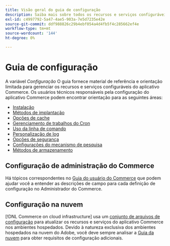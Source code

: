 ```yaml
---
title: Visão geral do guia de configuração
description: Saiba mais sobre todos os recursos e serviços configuráveis para seu aplicativo do Adobe Commerce.
exl-id: c4997792-5a47-4ae5-903a-7e5d7235e42e
source-git-commit: ddf988826c29b4ebf054a4d4fb5f4c285662ef4e
workflow-type: tm+mt
source-wordcount: '144'
ht-degree: 0%

---
```


# Guia de configuração

A variável _Configuração_ O guia fornece material de referência e orientação limitada para gerenciar os recursos e serviços configuráveis do aplicativo Commerce. Os usuários técnicos responsáveis pela configuração do aplicativo Commerce podem encontrar orientação para as seguintes áreas:

- [Instalação](../configuration/bootstrap/initialization.md)
- [Métodos de implantação](../configuration/deployment/overview.md)
- [Opções de cache](../configuration/cache/caching-overview.md)
- [Gerenciamento de trabalhos do Cron](../configuration/cron/custom-cron.md)
- [Uso da linha de comando](../configuration/cli/config-cli.md)
- [Personalização de log](../configuration/logs/custom-logging.md)
- [Opções de segurança](../configuration/security/overview.md)
- [Configurações do mecanismo de pesquisa](../configuration/search/configure-search-engine.md)
- [Métodos de armazenamento](../configuration/storage/memcached.md)

## Configuração de administração do Commerce

Há tópicos correspondentes no [Guia do usuário do Commerce](https://docs.magento.com/user-guide/stores/configuration.html) que podem ajudar você a entender as descrições de campo para cada definição de configuração no Administrador do Commerce.

## Configuração na nuvem

[!DNL Commerce on cloud infrastructure] usa um [conjunto de arquivos de configuração](https://experienceleague.adobe.com/docs/commerce-cloud-service/user-guide/configure/overview.html) para atualizar os recursos e serviços do aplicativo Commerce nos ambientes hospedados. Devido à natureza exclusiva dos ambientes hospedados na nuvem do Adobe, você deve sempre analisar a [Guia da nuvem](https://experienceleague.adobe.com/docs/commerce-cloud-service/user-guide/overview.html) para obter requisitos de configuração adicionais.
